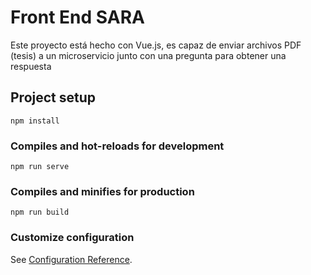 # Front End SARA
Este proyecto está hecho con Vue.js, es capaz de enviar archivos PDF (tesis) a un microservicio junto con una pregunta para obtener una respuesta

## Project setup
```
npm install
```

### Compiles and hot-reloads for development
```
npm run serve
```

### Compiles and minifies for production
```
npm run build
```

### Customize configuration
See [Configuration Reference](https://cli.vuejs.org/config/).
